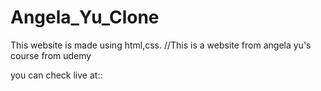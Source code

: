 # Angela_Yu_Clone
This website is made using html,css. 
//This is a website from angela yu's course from udemy

you can check live at::
